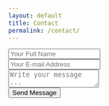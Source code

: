 ```yaml
---
layout: default
title: Contact
permalink: /contact/
---
```


<!-- #1 -->

<form class="form-horizontal" action="https://getsimpleform.com/messages?form_api_token=e3df0cbd038a66e07b6caadee4aaa477" method="post">
  <div class="form-group">
  <!-- the redirect_to is optional, the form will redirect to the referrer on submission -->
  <!-- #2 -->
    <div class="col-sm-10">
      <input type='hidden' name='redirect_to' value='https://bedmond.github.io/thank-you' />
    </div>
  </div>
  <div class="form-group">
    <div class="col-sm-10">
      <input class="form-control input-lg" type='text' name='name' placeholder='Your Full Name' />
    </div>
  </div>
  <div class="form-group">
    <div class="col-sm-10">
      <input class="form-control input-lg" type='email' name='email' placeholder='Your E-mail Address' />
    </div>
  </div>
  <div class="form-group">
    <div class="col-sm-10">
      <textarea class="form-control input-lg" name='message' placeholder='Write your message ...'></textarea>
    </div>
  </div>
  <div class="form-group">
    <div class="col-sm-10">
      <button type='submit' class="button">Send Message</button>
    </div>
  </div>
</form> 
